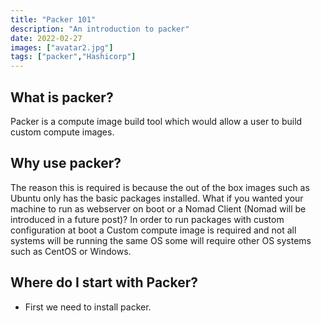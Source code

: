 ```yaml
---
title: "Packer 101"
description: "An introduction to packer"
date: 2022-02-27
images: ["avatar2.jpg"]
tags: ["packer","Hashicorp"]
---
```


## What is packer?

Packer is a compute image build tool which would allow a user to build custom compute images.

## Why use packer?

The reason this is required is because the out of the box images such as Ubuntu only has the basic packages installed. What if you wanted your machine to run as webserver on boot or a Nomad Client (Nomad will be introduced in a future post)? In order to run packages with custom configuration at boot a Custom compute image is required and not all systems will be running the same OS some will require other OS systems such as CentOS or Windows.

## Where do I start with Packer?

* First we need to install packer.

